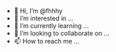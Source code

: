 - 👋 Hi, I’m @fhhhy
- 👀 I’m interested in ...
- 🌱 I’m currently learning ...
- 💞️ I’m looking to collaborate on ...
- 📫 How to reach me ...

<!---
fhhhy/fhhhy is a ✨ special ✨ repository because its `README.md` (this file) appears on your GitHub profile.
You can click the Preview link to take a look at your changes.
--->
